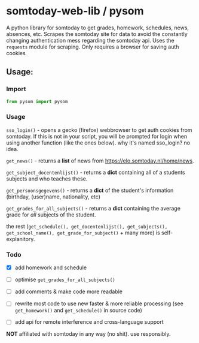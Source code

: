 # somtoday-web-lib / pysom
A python library for somtoday to get grades, homework, schedules, news, absences, etc. 
Scrapes the somtoday site for data to avoid the constantly changing authentication mess regarding the somtoday api.
Uses the `requests` module for scraping. Only requires a browser for saving auth cookies

## Usage:

### Import
```python
from pysom import pysom
```

### Usage

`sso_login()` - opens a gecko (firefox) webbrowser to get auth cookies from somtoday. If this is not in your script, you will be prompted for login when using another function (like the ones below). why it's named sso_login? no idea.

`get_news()` - returns a **list** of news from https://elo.somtoday.nl/home/news.

`get_subject_docentenlijst()` - returns a **dict** containing all of a students subjects and who teaches these.

`get_persoonsgegevens()` - returns a **dict** of the student's information (birthday, (user)name, nationality, etc)

`get_grades_for_all_subjects()` - returns a **dict** containing the average grade for _all_ subjects of the student.

the rest (`get_schedule(), get_docentenlijst(), get_subjects(),`
`get_school_name(), get_grade_for_subject()` + many more) is self-explanitory.

### Todo
- [X] add homework and schedule
- [ ] optimise `get_grades_for_all_subjects()`
- [ ] add comments & make code more readable
- [ ] rewrite most code to use new faster & more reliable processing (see `get_homework()` and `get_schedule()` in source code)
- [ ] add api for remote interference and cross-language support


**NOT** affiliated with somtoday in any way (no shit). use responsibly.
